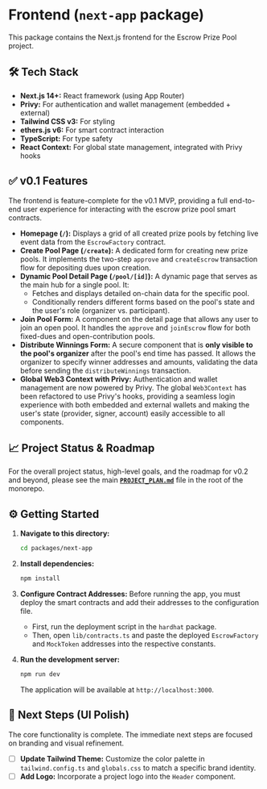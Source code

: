 # Frontend (`next-app` package)

This package contains the Next.js frontend for the Escrow Prize Pool project.

## 🛠️ Tech Stack
- **Next.js 14+:** React framework (using App Router)
- **Privy:** For authentication and wallet management (embedded + external)
- **Tailwind CSS v3:** For styling
- **ethers.js v6:** For smart contract interaction
- **TypeScript:** For type safety
- **React Context:** For global state management, integrated with Privy hooks

## ✅ v0.1 Features

The frontend is feature-complete for the v0.1 MVP, providing a full end-to-end user experience for interacting with the escrow prize pool smart contracts.

- **Homepage (`/`):** Displays a grid of all created prize pools by fetching live event data from the `EscrowFactory` contract.
- **Create Pool Page (`/create`):** A dedicated form for creating new prize pools. It implements the two-step `approve` and `createEscrow` transaction flow for depositing dues upon creation.
- **Dynamic Pool Detail Page (`/pool/[id]`):** A dynamic page that serves as the main hub for a single pool. It:
    - Fetches and displays detailed on-chain data for the specific pool.
    - Conditionally renders different forms based on the pool's state and the user's role (organizer vs. participant).
- **Join Pool Form:** A component on the detail page that allows any user to join an open pool. It handles the `approve` and `joinEscrow` flow for both fixed-dues and open-contribution pools.
- **Distribute Winnings Form:** A secure component that is **only visible to the pool's organizer** after the pool's end time has passed. It allows the organizer to specify winner addresses and amounts, validating the data before sending the `distributeWinnings` transaction.
- **Global Web3 Context with Privy:** Authentication and wallet management are now powered by Privy. The global `Web3Context` has been refactored to use Privy's hooks, providing a seamless login experience with both embedded and external wallets and making the user's state (provider, signer, account) easily accessible to all components.

## 📈 Project Status & Roadmap

For the overall project status, high-level goals, and the roadmap for v0.2 and beyond, please see the main **[`PROJECT_PLAN.md`](../../PROJECT_PLAN.md)** file in the root of the monorepo.

## ⚙️ Getting Started

1.  **Navigate to this directory:**
    ```bash
    cd packages/next-app
    ```

2.  **Install dependencies:**
    ```bash
    npm install
    ```

3.  **Configure Contract Addresses:**
    Before running the app, you must deploy the smart contracts and add their addresses to the configuration file.
    - First, run the deployment script in the `hardhat` package.
    - Then, open `lib/contracts.ts` and paste the deployed `EscrowFactory` and `MockToken` addresses into the respective constants.

4.  **Run the development server:**
    ```bash
    npm run dev
    ```
    The application will be available at `http://localhost:3000`.

## 🎨 Next Steps (UI Polish)

The core functionality is complete. The immediate next steps are focused on branding and visual refinement.

- [ ] **Update Tailwind Theme:** Customize the color palette in `tailwind.config.ts` and `globals.css` to match a specific brand identity.
- [ ] **Add Logo:** Incorporate a project logo into the `Header` component.